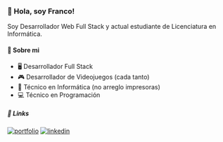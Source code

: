 
###  👋 Hola, soy Franco!
Soy Desarrollador Web Full Stack y actual estudiante de Licenciatura en Informática.

#### 🚀 Sobre mi
- 🖥️ Desarrollador Full Stack
- 🎮 Desarrollador de Videojuegos (cada tanto)
- 🔧 Técnico en Informática (no arreglo impresoras)
- 💻 Técnico en Programación

##### 🔗 Links

[![portfolio](https://img.shields.io/badge/my_portfolio-000?style=for-the-badge&logo=ko-fi&logoColor=white)](https://portafolio-franco-orellana.netlify.app/) [![linkedin](https://img.shields.io/badge/linkedin-0A66C2?style=for-the-badge&logo=linkedin&logoColor=white)](https://www.linkedin.com/in/franco-orellana-88938020b/)
